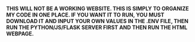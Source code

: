 **THIS WILL NOT BE A WORKING WEBSITE. THIS IS SIMPLY TO ORGANIZE MY CODE IN ONE PLACE. IF YOU WANT IT TO RUN, YOU MUST DOWNLOAD IT AND INPUT YOUR OWN VALUES IN THE .ENV FILE, THEN RUN THE PYTHON/JS/FLASK SERVER FIRST AND THEN RUN THE HTML WEBPAGE.**

